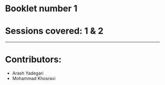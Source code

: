 # Booklet number 1
# Sessions covered: 1 & 2

---
# Contributors: 
- Arash Yadegari
- Mohammad Khosravi
